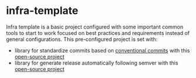 # infra-template

Infra template is a basic project configured with some important common tools to start to work focused on best practices and requirements instead of general configurations.
This pre-configured project is set with:

- library for standardize commits based on [conventional commits](https://www.conventionalcommits.org/en/v1.0.0/) with this [open-source project](https://github.com/conventional-changelog/commitlint)
- library for generate release automatically following semver with this [open-source project](https://github.com/google-github-actions/release-please-action)
